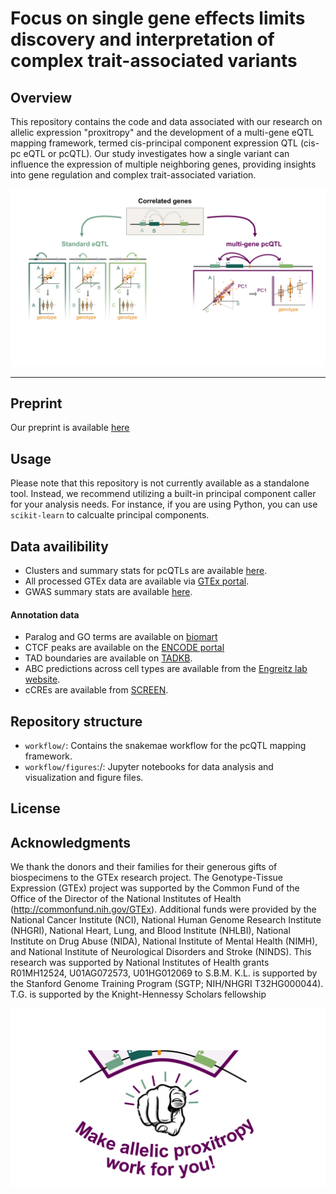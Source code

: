 # Focus on single gene effects limits discovery and interpretation of complex trait-associated variants


## Overview

This repository contains the code and data associated with our research on allelic expression "proxitropy" and the development of a multi-gene eQTL mapping framework, termed cis-principal component expression QTL (cis-pc eQTL or pcQTL). Our study investigates how a single variant can influence the expression of multiple neighboring genes, providing insights into gene regulation and complex trait-associated variation.

![Example Image](images/pcqtl_overview.png)

---

## Preprint

Our preprint is available [here](https://www.biorxiv.org/content/10.1101/2025.06.06.658175v1)


## Usage

Please note that this repository is not currently available as a standalone tool. Instead, we recommend utilizing a built-in principal component caller for your analysis needs. For instance, if you are using Python, you can use `scikit-learn` to calcualte principal components. 


## Data availibility 

* Clusters and summary stats for pcQTLs are available [here](https://doi.org/10.5281/zenodo.15605351).  
* All processed GTEx data are available via [GTEx portal](https://www.gtexportal.org/home/downloads/adult-gtex). 
* GWAS summary stats are available [here](https://zenodo.org/records/3629742#.Y9rTQOzMIUF).

#### Annotation data

* Paralog and GO terms are available on [biomart](https://www.ensembl.org/info/data/biomart/index.html)
* CTCF peaks are available on the [ENCODE portal](https://www.encodeproject.org/)
* TAD boundaries are available on [TADKB](http://dna.cs.miami.edu/TADKB/).
* ABC predictions across cell types are available from the [Engreitz lab website](https://www.engreitzlab.org/resources).
* cCREs are available from [SCREEN](https://screen.encodeproject.org/).


## Repository structure

* `workflow/`: Contains the snakemae workflow for the pcQTL mapping framework.
* `workflow/figures`:/: Jupyter notebooks for data analysis and visualization and figure files.


## License

## Acknowledgments
We thank the donors and their families for their generous gifts of biospecimens to the GTEx research project. The Genotype-Tissue Expression (GTEx) project was supported by the Common Fund of the Office of the Director of the National Institutes of Health (http://commonfund.nih.gov/GTEx). Additional funds were provided by the National Cancer Institute (NCI), National Human Genome Research Institute (NHGRI), National Heart, Lung, and Blood Institute (NHLBI), National Institute on Drug Abuse (NIDA), National Institute of Mental Health (NIMH), and National Institute of Neurological Disorders and Stroke (NINDS). This research was supported by National Institutes of Health grants R01MH12524, U01AG072573, U01HG012069 to S.B.M. K.L. is supported by the Stanford Genome Training Program (SGTP; NIH/NHGRI T32HG000044). T.G. is supported by the Knight-Hennessy Scholars fellowship


![Example Image](images/pcqtl_badge.png)

